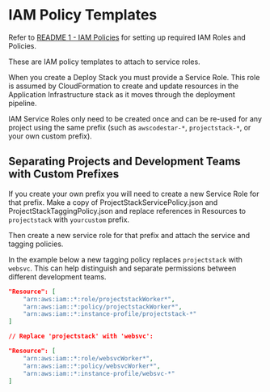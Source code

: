 # IAM Policy Templates

Refer to [README 1 - IAM Policies](../README-1-IAM-Policies.md) for setting up required IAM Roles and Policies.

These are IAM policy templates to attach to service roles.

When you create a Deploy Stack you must provide a Service Role. This role is assumed by CloudFormation to create and update resources in the Application Infrastructure stack as it moves through the deployment pipeline.

IAM Service Roles only need to be created once and can be re-used for any project using the same prefix (such as `awscodestar-*`, `projectstack-*`, or your own custom prefix).

## Separating Projects and Development Teams with Custom Prefixes

If you create your own prefix you will need to create a new Service Role for that prefix. Make a copy of ProjectStackServicePolicy.json and ProjectStackTaggingPolicy.json and replace references in Resources to `projectstack` with `yourcustom` prefix.

Then create a new service role for that prefix and attach the service and tagging policies.

In the example below a new tagging policy replaces `projectstack` with `websvc`. This can help distinguish and separate permissions between different development teams.

```json
"Resource": [
	"arn:aws:iam::*:role/projectstackWorker*",
	"arn:aws:iam::*:policy/projectstackWorker*",
	"arn:aws:iam::*:instance-profile/projectstack-*"
]

// Replace 'projectstack' with 'websvc':

"Resource": [
	"arn:aws:iam::*:role/websvcWorker*",
	"arn:aws:iam::*:policy/websvcWorker*",
	"arn:aws:iam::*:instance-profile/websvc-*"
]			
```
